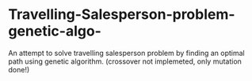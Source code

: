 # Travelling-Salesperson-problem-genetic-algo-
An attempt to solve travelling salesperson problem by finding an optimal path using genetic algorithm. (crossover not implemeted, only mutation done!)
